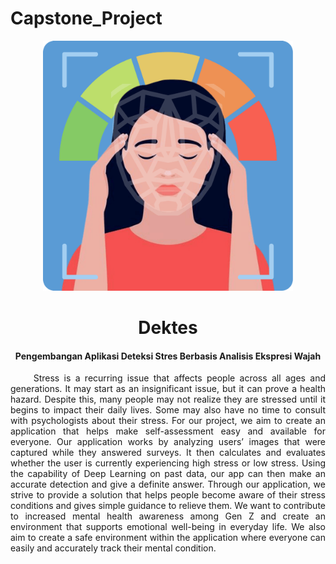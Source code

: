# Capstone_Project

<p align="center"><a><img src="app/src/main/res/drawable/logocapstone.png" width="400"></a></p> 
<h1 align="center"><b>Dektes</b></h1>

<h4 align="center">Pengembangan Aplikasi Deteksi Stres Berbasis Analisis Ekspresi Wajah</h4>

<p align="justify">&nbsp;&nbsp;&nbsp;&nbsp;  Stress is a recurring issue that affects people across all ages and generations. It may start as an insignificant issue, but it can prove a health hazard. Despite this, many people may not realize they are stressed until it begins to impact their daily lives. Some may also have no time to consult with psychologists about their stress. For our project, we aim to create an application that helps make self-assessment easy and available for everyone. Our application works by analyzing users’ images that were captured while they answered surveys. It then calculates and evaluates whether the user is currently experiencing high stress or low stress. Using the capability of Deep Learning on past data, our app can then make an accurate detection and give a definite answer. Through our application, we strive to provide a solution that helps people become aware of their stress conditions and gives simple guidance to relieve them. We want to contribute to increased mental health awareness among Gen Z and create an environment that supports emotional well-being in everyday life. We also aim to create a safe environment within the application where everyone can easily and accurately track their mental condition.</p>
